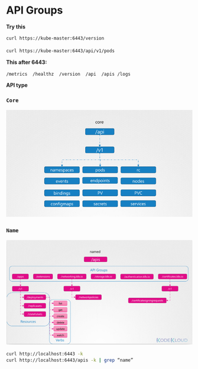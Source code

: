 # API Groups

**Try this**

```sh
curl https://kube-master:6443/version

curl https://kube-master:6443/api/v1/pods
```

**This after 6443:**

`/metrics  /healthz  /version  /api  /apis /logs `

**API type**
### `Core`
![core_api](../pic/core_api.png)
### `Name`
![name_api](../pic/name_api.png)

```sh
curl http://localhost:6443 -k
curl http://localhost:6443/apis -k | grep “name”
```




